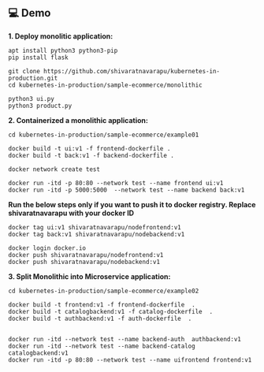 ## 💻 Demo

**1. Deploy monolitic application:**

```
apt install python3 python3-pip
pip install flask

git clone https://github.com/shivaratnavarapu/kubernetes-in-production.git
cd kubernetes-in-production/sample-ecommerce/monolithic

python3 ui.py
python3 product.py
```
**2. Containerized a monolithic application:**

```
cd kubernetes-in-production/sample-ecommerce/example01

docker build -t ui:v1 -f frontend-dockerfile .
docker build -t back:v1 -f backend-dockerfile .

docker network create test

docker run -itd -p 80:80 --network test --name frontend ui:v1
docker run -itd -p 5000:5000  --network test --name backend back:v1
```
**Run the below steps only if you want to push it to docker registry. Replace shivaratnavarapu with your docker ID**
```
docker tag ui:v1 shivaratnavarapu/nodefrontend:v1
docker tag back:v1 shivaratnavarapu/nodebackend:v1

docker login docker.io
docker push shivaratnavarapu/nodefrontend:v1
docker push shivaratnavarapu/nodebackend:v1 
```

**3. Split Monolithic into Microservice application:**

```
cd kubernetes-in-production/sample-ecommerce/example02

docker build -t frontend:v1 -f frontend-dockerfile  .
docker build -t catalogbackend:v1 -f catalog-dockerfile  .
docker build -t authbackend:v1 -f auth-dockerfile  .


docker run -itd --network test --name backend-auth  authbackend:v1
docker run -itd --network test --name backend-catalog  catalogbackend:v1
docker run -itd -p 80:80 --network test --name uifrontend frontend:v1
```
